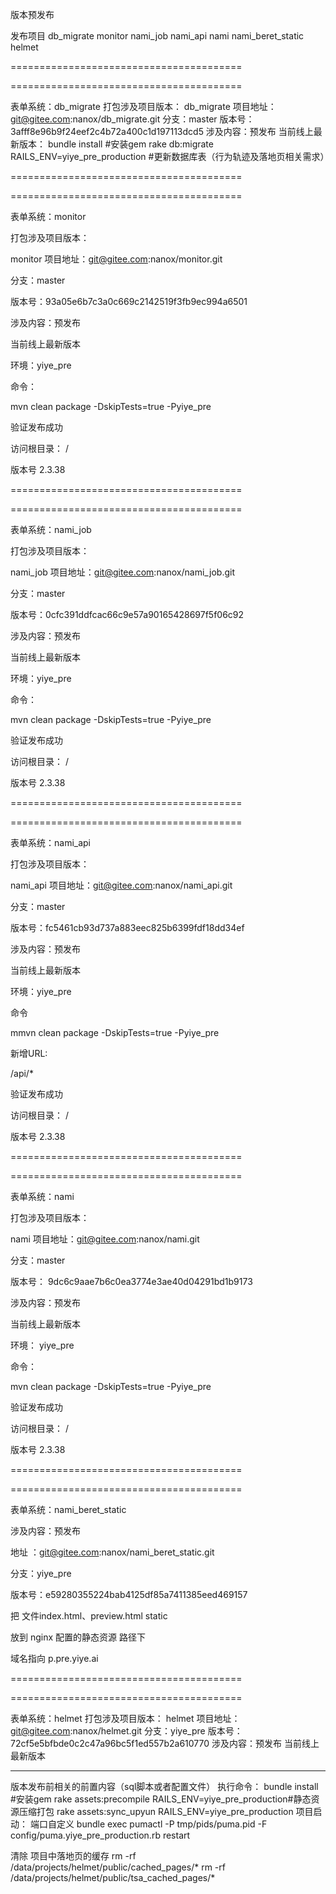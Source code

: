 版本预发布

发布项目 db_migrate monitor  nami_job  nami_api    nami    nami_beret_static    helmet 



========================================

========================================

表单系统：db_migrate
打包涉及项目版本：
db_migrate          项目地址：git@gitee.com:nanox/db_migrate.git
分支：master
版本号：3afff8e96b9f24eef2c4b72a400c1d197113dcd5
涉及内容：预发布
当前线上最新版本：
bundle install   #安装gem
rake db:migrate RAILS_ENV=yiye_pre_production   #更新数据库表（行为轨迹及落地页相关需求）

========================================

========================================

表单系统：monitor

打包涉及项目版本：

monitor          项目地址：git@gitee.com:nanox/monitor.git

分支：master

版本号：93a05e6b7c3a0c669c2142519f3fb9ec994a6501

涉及内容：预发布

当前线上最新版本

环境：yiye_pre

命令：

mvn clean package -DskipTests=true -Pyiye_pre                    

验证发布成功

   访问根目录： /

版本号 2.3.38


========================================

========================================

表单系统：nami_job

打包涉及项目版本：

nami_job          项目地址：git@gitee.com:nanox/nami_job.git

分支：master

版本号：0cfc391ddfcac66c9e57a90165428697f5f06c92

涉及内容：预发布

当前线上最新版本

环境：yiye_pre

命令：

mvn clean package -DskipTests=true -Pyiye_pre                    

验证发布成功

   访问根目录： /

版本号 2.3.38



========================================

========================================

表单系统：nami_api

打包涉及项目版本：

nami_api          项目地址：git@gitee.com:nanox/nami_api.git

分支：master

版本号：fc5461cb93d737a883eec825b6399fdf18dd34ef

涉及内容：预发布

当前线上最新版本

环境：yiye_pre

命令

mmvn clean package -DskipTests=true -Pyiye_pre

新增URL:

/api/*     

验证发布成功

   访问根目录： /

版本号 2.3.38



========================================

========================================



表单系统：nami

打包涉及项目版本：

nami               项目地址：git@gitee.com:nanox/nami.git

分支：master

版本号：  9dc6c9aae7b6c0ea3774e3ae40d04291bd1b9173

涉及内容：预发布

当前线上最新版本

环境： yiye_pre

命令：

mvn clean package -DskipTests=true -Pyiye_pre              

验证发布成功

   访问根目录： /

版本号 2.3.38

========================================

========================================

表单系统：nami_beret_static

涉及内容：预发布

地址 ：git@gitee.com:nanox/nami_beret_static.git

分支：yiye_pre

版本号：e59280355224bab4125df85a7411385eed469157

把 文件index.html、preview.html static

放到 nginx 配置的静态资源 路径下

域名指向  p.pre.yiye.ai

========================================

========================================


表单系统：helmet
打包涉及项目版本：
helmet          项目地址：git@gitee.com:nanox/helmet.git
分支：yiye_pre
版本号：72cf5e5bfbde0c2c47a96bc5f1ed557b2a610770
涉及内容：预发布
当前线上最新版本
****************************************************************************************
版本发布前相关的前置内容（sql脚本或者配置文件）
    执行命令：
          bundle install   #安装gem
            rake assets:precompile RAILS_ENV=yiye_pre_production#静态资源压缩打包
            rake assets:sync_upyun RAILS_ENV=yiye_pre_production
项目启动： 端口自定义
bundle exec pumactl -P tmp/pids/puma.pid -F config/puma.yiye_pre_production.rb restart


清除 项目中落地页的缓存
rm -rf /data/projects/helmet/public/cached_pages/*
rm -rf /data/projects/helmet/public/tsa_cached_pages/*


